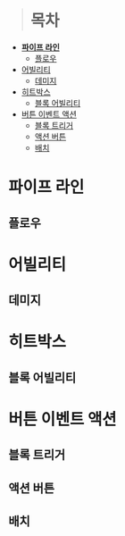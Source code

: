 ```
```
># 목차
- **[파이프 라인](#파이프-라인)**
  - [플로우](#플로우)   
- [어빌리티](#어빌리티)  
  - [데미지](#데미지)   
- [히트박스](#히트박스)   
  - [블록 어빌리티](#블록-어빌리티)   
- [버튼 이벤트 액션](#버튼-이벤트-액션)   
  - [블록 트리거](#블록-트리거)   
  - [액션 버튼](#액션-버튼)   
  - [배치](#배치)   

# 파이프 라인
  ## 플로우
# 어빌리티
  ## 데미지
# 히트박스
  ## 블록 어빌리티
# 버튼 이벤트 액션
  ## 블록 트리거
  ## 액션 버튼
  ## 배치

